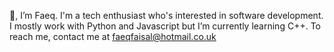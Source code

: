 🖖, I’m Faeq.
I'm a tech enthusiast who's interested in software development.
I mostly work with Python and Javascript but I’m currently learning C++.
To reach me, contact me at faeqfaisal@hotmail.co.uk

<!---
Faeq-F/Faeq-F is a ✨ special ✨ repository because its `README.md` (this file) appears on your GitHub profile.
You can click the Preview link to take a look at your changes.
--->
